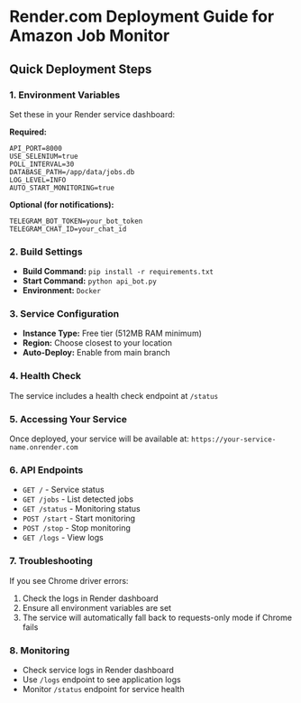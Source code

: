 # Render.com Deployment Guide for Amazon Job Monitor

## Quick Deployment Steps

### 1. Environment Variables
Set these in your Render service dashboard:

**Required:**
```
API_PORT=8000
USE_SELENIUM=true
POLL_INTERVAL=30
DATABASE_PATH=/app/data/jobs.db
LOG_LEVEL=INFO
AUTO_START_MONITORING=true
```

**Optional (for notifications):**
```
TELEGRAM_BOT_TOKEN=your_bot_token
TELEGRAM_CHAT_ID=your_chat_id
```

### 2. Build Settings
- **Build Command:** `pip install -r requirements.txt`
- **Start Command:** `python api_bot.py`
- **Environment:** `Docker`

### 3. Service Configuration
- **Instance Type:** Free tier (512MB RAM minimum)
- **Region:** Choose closest to your location
- **Auto-Deploy:** Enable from main branch

### 4. Health Check
The service includes a health check endpoint at `/status`

### 5. Accessing Your Service
Once deployed, your service will be available at:
`https://your-service-name.onrender.com`

### 6. API Endpoints
- `GET /` - Service status
- `GET /jobs` - List detected jobs
- `GET /status` - Monitoring status
- `POST /start` - Start monitoring
- `POST /stop` - Stop monitoring
- `GET /logs` - View logs

### 7. Troubleshooting
If you see Chrome driver errors:
1. Check the logs in Render dashboard
2. Ensure all environment variables are set
3. The service will automatically fall back to requests-only mode if Chrome fails

### 8. Monitoring
- Check service logs in Render dashboard
- Use `/logs` endpoint to see application logs
- Monitor `/status` endpoint for service health